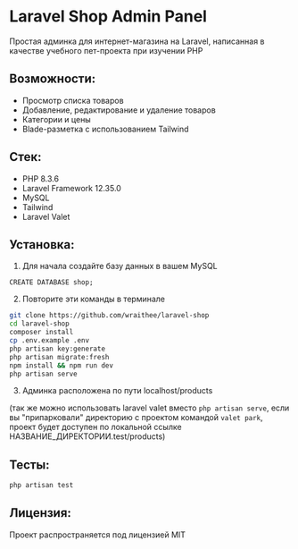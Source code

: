 # Laravel Shop Admin Panel

Простая админка для интернет-магазина на Laravel, написанная в качестве учебного пет-проекта при изучении PHP

## Возможности:
- Просмотр списка товаров
- Добавление, редактирование и удаление товаров
- Категории и цены
- Blade-разметка с использованием Tailwind

## Стек:
- PHP 8.3.6
- Laravel Framework 12.35.0
- MySQL
- Tailwind
- Laravel Valet

## Установка:
1. Для начала создайте базу данных в вашем MySQL
```mysql
CREATE DATABASE shop;
```
2. Повторите эти команды в терминале
```bash
git clone https://github.com/wraithee/laravel-shop
cd laravel-shop
composer install
cp .env.example .env
php artisan key:generate
php artisan migrate:fresh
npm install && npm run dev
php artisan serve
```
3. Админка расположена по пути localhost/products

(так же можно использовать laravel valet вместо ```php artisan serve```, если вы "припарковали" директорию с проектом командой ```valet park```, проект будет доступен по локальной ссылке НАЗВАНИЕ_ДИРЕКТОРИИ.test/products)

## Тесты:
```bash
php artisan test
```

## Лицензия:
Проект распространяется под лицензией MIT
